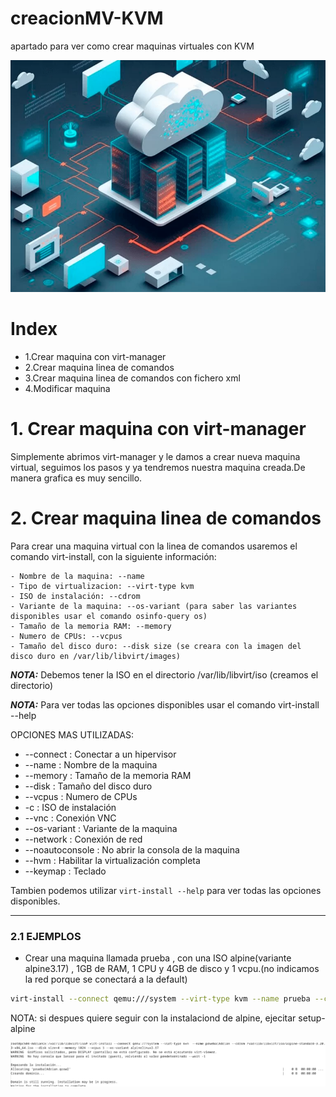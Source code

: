 # creacionMV-KVM
apartado para ver como crear maquinas virtuales con KVM

![alt text](image.png)


# Index

- 1.Crear maquina con virt-manager
- 2.Crear maquina linea de comandos
- 3.Crear maquina linea de comandos con fichero xml
- 4.Modificar maquina


# 1. Crear maquina con virt-manager

Simplemente abrimos virt-manager y le damos a crear nueva maquina virtual, seguimos los pasos y ya tendremos nuestra maquina creada.De manera grafica es muy sencillo.

# 2. Crear maquina linea de comandos

Para crear una maquina virtual con la linea de comandos usaremos el comando virt-install, con la siguiente información:
    
    - Nombre de la maquina: --name
    - Tipo de virtualizacion: --virt-type kvm
    - ISO de instalación: --cdrom
    - Variante de la maquina: --os-variant (para saber las variantes disponibles usar el comando osinfo-query os)
    - Tamaño de la memoria RAM: --memory
    - Numero de CPUs: --vcpus
    - Tamaño del disco duro: --disk size (se creara con la imagen del disco duro en /var/lib/libvirt/images)
**_NOTA:_** Debemos tener la ISO en el directorio /var/lib/libvirt/iso (creamos el directorio)

**_NOTA:_** Para ver todas las opciones disponibles usar el comando virt-install --help


OPCIONES MAS UTILIZADAS:

- --connect : Conectar a un hipervisor
- --name : Nombre de la maquina
- --memory : Tamaño de la memoria RAM
- --disk : Tamaño del disco duro
- --vcpus : Numero de CPUs
- -c : ISO de instalación
- --vnc : Conexión VNC
- --os-variant : Variante de la maquina
- --network : Conexión de red
- --noautoconsole : No abrir la consola de la maquina
- --hvm : Habilitar la virtualización completa
- --keymap : Teclado

Tambien podemos utilizar `virt-install --help` para ver todas las opciones disponibles.

---

### 2.1  EJEMPLOS

- Crear una maquina llamada prueba , con una ISO alpine(variante alpine3.17) , 1GB de RAM, 1 CPU y 4GB de disco y 1 vcpu.(no indicamos la red porque se conectará a la default)

```bash	
virt-install --connect qemu:///system --virt-type kvm --name prueba --cdrom /var/lib/libvirt/iso/alpine-virt-3.17.0-x86_64.iso --os-variant alpine3.17 --memory 1024 --vcpus 1 --disk size=4
``` 
NOTA: si despues quiere seguir con la instalaciond de alpine, ejecitar setup-alpine

![virt](image-1.png)